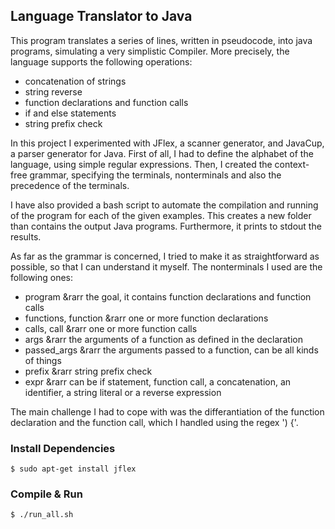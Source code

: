 ## Language Translator to Java

This program translates a series of lines, written in pseudocode, into java programs, simulating a very simplistic Compiler.
More precisely, the language supports the following operations:
- concatenation of strings
- string reverse
- function declarations and function calls
- if and else statements
- string prefix check

In this project I experimented with JFlex, a scanner generator, and JavaCup, a parser generator for Java.
First of all, I had to define the alphabet of the language, using simple regular expressions.
Then, I created the context-free grammar, specifying the terminals, nonterminals and also the precedence of the terminals.

I have also provided a bash script to automate the compilation and running of the program for each of the given examples. This creates a new folder than contains the output Java programs. Furthermore, it prints to stdout the results.

As far as the grammar is concerned, I tried to make it as straightforward as possible, so that I can understand it myself.
The nonterminals I used are the following ones:
- program &rarr the goal, it contains function declarations and function calls 
- functions, function &rarr one or more function declarations
- calls, call &rarr one or more function calls
- args &rarr the arguments of a function as defined in the declaration
- passed_args &rarr the arguments passed to a function, can be all kinds of things
- prefix &rarr string prefix check
- expr &rarr can be if statement, function call, a concatenation, an identifier, a string literal or a reverse expression

The main challenge I had to cope with was the differantiation of the function declaration and the function call, which I handled using the regex ') {'.

### Install Dependencies
```
$ sudo apt-get install jflex
```

### Compile & Run
```
$ ./run_all.sh
```